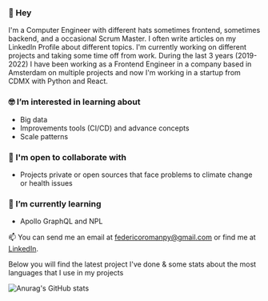 
### 👋 Hey 

I'm a Computer Engineer with different hats sometimes frontend, sometimes backend, and a occasional Scrum Master. I often write articles on my LinkedIn Profile about different topics. I'm currently working on different projects and taking some time off from work. During the last 3 years (2019-2022) I have been working as a Frontend Engineer in a company based in Amsterdam on multiple projects and now I'm working in a startup from CDMX with Python and React.

### 🤓 I’m interested in learning about
- Big data 
- Improvements tools (CI/CD) and advance concepts 
- Scale patterns

### :rocket: I'm open to collaborate with
- Projects private or open sources that face problems to climate change or health issues

###   🌱 I’m currently learning 
 - Apollo GraphQL and NPL


📫 You can send me an email at federicoromanpy@gmail.com or find me at [LinkedIn](https://www.linkedin.com/in/federico-daniel-roman-acosta/).

<!---
dashpy/dashpy is a ✨ special ✨ repository because its `README.md` (this file) appears on your GitHub profile.
You can click the Preview link to take a look at your changes.
--->
Below you will find the latest project I've done & some stats about the most languages that I use in my projects

![Anurag's GitHub stats](https://github-readme-stats.vercel.app/api/top-langs?username=dashpy&count_private=true)
